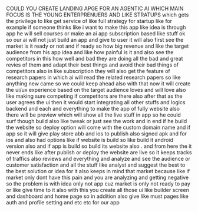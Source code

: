 COULD YOU CREATE LANDING APGE FOR AN AGENTIC AI WHICH MAIN FOCUS IS THE YOUNG ENTERPRENUERS AND LIKE STRATUPS which gets the privilege to like get service of like full strategy for startup like for example if someone thinks like i want to make this app like idea is through app he will sell courses or make an ai app subscription based like stuff ok so our ai will not just build an app and give to user it will also first see the market is it ready or not and if ready so how big revenue and like the target audience from his app idea and like how painful is it and also see the competitors in this how well and bad they are doing all the bad and great revies of them and adapt their best things and avoid their bad things of competitors also in like subscription they will also get the feature of research papers in which ai will read the related research papers so like anything new came so we could keep ahead also with that now it will create the ui/ux experience based on the target audience loves and will love also like making sure competing if competitors are there also after that as the user agrees the ui then it would start integrating all other stuffs and logics backend and each and everything  to make the app of fully website also there will be preview which will show all the live stuff in app so he could surf though build also like tweak or just see the work and in end if he build the website so deploy option will come with the custom domain name and if app so it will give play store abb and ios to publish also signed apk and for ios and also had options like if website is build so like build it android version also and if app is build so build its website also . and from here the it never ends like after publish or deploy the website are live so it keeps tracks of traffics also reviews and everything and analyze and see the audience or customer satisfaction and all the stuff like analyst and suggest the best to the best solution or idea for it also keeps in mind that market because like if market only dont have this pain and you are analyzing and getting negative so the problem is with idea only not app cuz market is only not ready to pay or like give time to it also with this you create all those ui like builder screen and dashboard and home page so in addition also give like must pages like auth and profile setting and etc etc for our app 